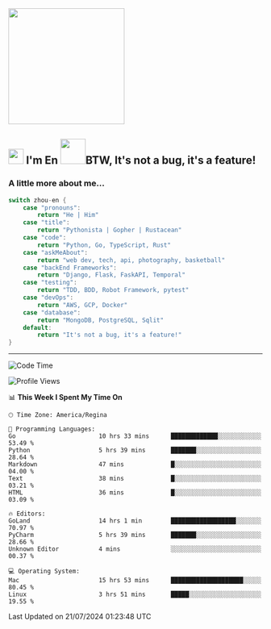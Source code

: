 <img align='center' src="https://media.giphy.com/media/GP1TJJSV4Ys1r64q2A/giphy.gif" width="230">

<h2><img src="https://emojis.slackmojis.com/emojis/images/1531849430/4246/blob-sunglasses.gif?1531849430" width="30"/> I'm En <img src="https://media.giphy.com/media/12oufCB0MyZ1Go/giphy.gif" width="50">BTW, It's not a bug, it's a feature!</h2>


<!-- <img align='right' src="https://media.giphy.com/media/M9gbBd9nbDrOTu1Mqx/giphy.gif" width="230"> -->


### A little more about me... 
<!--
```javascript
const zhou-en = {
    pronouns: "He" | "Him",
    title: "Pythonista" | "Gopher" | "Rustacean",
    code: ["Python", "Go", "Rust", "TypeScript"],
    askMeAbout: ["web dev", "tech", "app dev", "photography"],
    technologies: {
        backEnd: {
            python: ["Django", "Flask", "FaskAPI"],
            go: []
        },
        scraping: ["selenium", "scrapy", "spider"],
        testing: ["Robot Framework"],
        devOps: ["AWS", "Docker", "GCP", "Nginx"],
        databases: ["mongo", "postgresql", "sqlite"],
        misc: ["Firebase", "Heroku"]
    },
    architecture: ["Event Driven Architecture", "Microservices"],
    currentFocus: ["Temporal", "Rust"],
    funFact: "It's not a bug, it's a feature!"
};
```
  -->

```go
switch zhou-en {
    case "pronouns":
        return "He | Him"
    case "title":
        return "Pythonista | Gopher | Rustacean"
    case "code":
        return "Python, Go, TypeScript, Rust"
    case "askMeAbout":
        return "web dev, tech, api, photography, basketball"
    case "backEnd Frameworks":
        return "Django, Flask, FaskAPI, Temporal"
    case "testing":
        return "TDD, BDD, Robot Framework, pytest"
    case "devOps":
        return "AWS, GCP, Docker"
    case "database":
        return "MongoDB, PostgreSQL, Sqlit"
    default:
        return "It's not a bug, it's a feature!"
}
```




---
<!--START_SECTION:waka-->
![Code Time](http://img.shields.io/badge/Code%20Time-1%2C566%20hrs%2054%20mins-blue)

![Profile Views](http://img.shields.io/badge/Profile%20Views-0-blue)

📊 **This Week I Spent My Time On** 

```text
🕑︎ Time Zone: America/Regina

💬 Programming Languages: 
Go                       10 hrs 33 mins      █████████████░░░░░░░░░░░░   53.49 % 
Python                   5 hrs 39 mins       ███████░░░░░░░░░░░░░░░░░░   28.64 % 
Markdown                 47 mins             █░░░░░░░░░░░░░░░░░░░░░░░░   04.00 % 
Text                     38 mins             █░░░░░░░░░░░░░░░░░░░░░░░░   03.21 % 
HTML                     36 mins             █░░░░░░░░░░░░░░░░░░░░░░░░   03.09 % 

🔥 Editors: 
GoLand                   14 hrs 1 min        ██████████████████░░░░░░░   70.97 % 
PyCharm                  5 hrs 39 mins       ███████░░░░░░░░░░░░░░░░░░   28.66 % 
Unknown Editor           4 mins              ░░░░░░░░░░░░░░░░░░░░░░░░░   00.37 % 

💻 Operating System: 
Mac                      15 hrs 53 mins      ████████████████████░░░░░   80.45 % 
Linux                    3 hrs 51 mins       █████░░░░░░░░░░░░░░░░░░░░   19.55 % 
```


 Last Updated on 21/07/2024 01:23:48 UTC
<!--END_SECTION:waka-->
